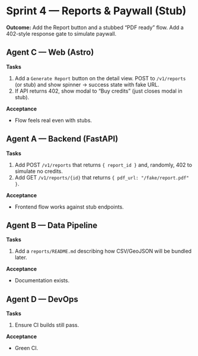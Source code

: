 # Sprint 4 — Reports & Paywall (Stub)
**Outcome:** Add the Report button and a stubbed “PDF ready” flow. Add a 402-style response gate to simulate paywall.

## Agent C — Web (Astro)
**Tasks**
1) Add a `Generate Report` button on the detail view. POST to `/v1/reports` (or stub) and show spinner → success state with fake URL.
2) If API returns 402, show modal to “Buy credits” (just closes modal in stub).

**Acceptance**
- Flow feels real even with stubs.

## Agent A — Backend (FastAPI)
**Tasks**
1) Add POST `/v1/reports` that returns `{ report_id }` and, randomly, 402 to simulate no credits.
2) Add GET `/v1/reports/{id}` that returns `{ pdf_url: "/fake/report.pdf" }`.

**Acceptance**
- Frontend flow works against stub endpoints.

## Agent B — Data Pipeline
**Tasks**
1) Add a `reports/README.md` describing how CSV/GeoJSON will be bundled later.

**Acceptance**
- Documentation exists.

## Agent D — DevOps
**Tasks**
1) Ensure CI builds still pass.

**Acceptance**
- Green CI.


